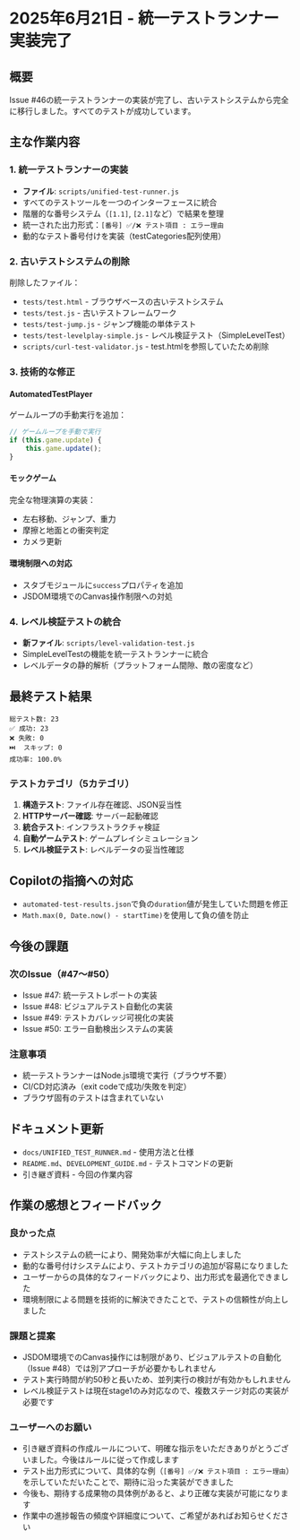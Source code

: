 # 2025年6月21日 - 統一テストランナー実装完了

## 概要
Issue #46の統一テストランナーの実装が完了し、古いテストシステムから完全に移行しました。すべてのテストが成功しています。

## 主な作業内容

### 1. 統一テストランナーの実装
- **ファイル**: `scripts/unified-test-runner.js`
- すべてのテストツールを一つのインターフェースに統合
- 階層的な番号システム（`[1.1]`, `[2.1]`など）で結果を整理
- 統一された出力形式：`[番号] ✅/❌ テスト項目 : エラー理由`
- 動的なテスト番号付けを実装（testCategories配列使用）

### 2. 古いテストシステムの削除
削除したファイル：
- `tests/test.html` - ブラウザベースの古いテストシステム
- `tests/test.js` - 古いテストフレームワーク
- `tests/test-jump.js` - ジャンプ機能の単体テスト
- `tests/test-levelplay-simple.js` - レベル検証テスト（SimpleLevelTest）
- `scripts/curl-test-validator.js` - test.htmlを参照していたため削除

### 3. 技術的な修正

#### AutomatedTestPlayer
ゲームループの手動実行を追加：
```javascript
// ゲームループを手動で実行
if (this.game.update) {
    this.game.update();
}
```

#### モックゲーム
完全な物理演算の実装：
- 左右移動、ジャンプ、重力
- 摩擦と地面との衝突判定
- カメラ更新

#### 環境制限への対応
- スタブモジュールに`success`プロパティを追加
- JSDOM環境でのCanvas操作制限への対処

### 4. レベル検証テストの統合
- **新ファイル**: `scripts/level-validation-test.js`
- SimpleLevelTestの機能を統一テストランナーに統合
- レベルデータの静的解析（プラットフォーム間隙、敵の密度など）

## 最終テスト結果
```
総テスト数: 23
✅ 成功: 23
❌ 失敗: 0
⏭️  スキップ: 0
成功率: 100.0%
```

### テストカテゴリ（5カテゴリ）
1. **構造テスト**: ファイル存在確認、JSON妥当性
2. **HTTPサーバー確認**: サーバー起動確認
3. **統合テスト**: インフラストラクチャ検証
4. **自動ゲームテスト**: ゲームプレイシミュレーション
5. **レベル検証テスト**: レベルデータの妥当性確認

## Copilotの指摘への対応
- `automated-test-results.json`で負の`duration`値が発生していた問題を修正
- `Math.max(0, Date.now() - startTime)`を使用して負の値を防止

## 今後の課題

### 次のIssue（#47〜#50）
- Issue #47: 統一テストレポートの実装
- Issue #48: ビジュアルテスト自動化の実装
- Issue #49: テストカバレッジ可視化の実装
- Issue #50: エラー自動検出システムの実装

### 注意事項
- 統一テストランナーはNode.js環境で実行（ブラウザ不要）
- CI/CD対応済み（exit codeで成功/失敗を判定）
- ブラウザ固有のテストは含まれていない

## ドキュメント更新
- `docs/UNIFIED_TEST_RUNNER.md` - 使用方法と仕様
- `README.md`、`DEVELOPMENT_GUIDE.md` - テストコマンドの更新
- 引き継ぎ資料 - 今回の作業内容

## 作業の感想とフィードバック

### 良かった点
- テストシステムの統一により、開発効率が大幅に向上しました
- 動的な番号付けシステムにより、テストカテゴリの追加が容易になりました
- ユーザーからの具体的なフィードバックにより、出力形式を最適化できました
- 環境制限による問題を技術的に解決できたことで、テストの信頼性が向上しました

### 課題と提案
- JSDOM環境でのCanvas操作には制限があり、ビジュアルテストの自動化（Issue #48）では別アプローチが必要かもしれません
- テスト実行時間が約50秒と長いため、並列実行の検討が有効かもしれません
- レベル検証テストは現在stage1のみ対応なので、複数ステージ対応の実装が必要です

### ユーザーへのお願い
- 引き継ぎ資料の作成ルールについて、明確な指示をいただきありがとうございました。今後はルールに従って作成します
- テスト出力形式について、具体的な例（`[番号] ✅/❌ テスト項目 : エラー理由`）を示していただいたことで、期待に沿った実装ができました
- 今後も、期待する成果物の具体例があると、より正確な実装が可能になります
- 作業中の進捗報告の頻度や詳細度について、ご希望があればお知らせください